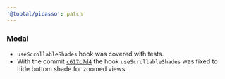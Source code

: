 ```yaml
---
'@toptal/picasso': patch
---
```

### Modal

- `useScrollableShades` hook was covered with tests.
- With the commit [`c617c7d4`](https://github.com/toptal/picasso/commit/c617c7d4) the hook `useScrollableShades` was fixed to hide bottom shade for zoomed views.
